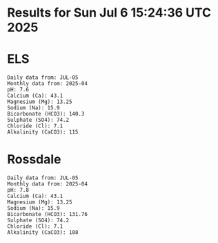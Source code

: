 # Results for Sun Jul  6 15:24:36 UTC 2025
# ELS
```
Daily data from: JUL-05
Monthly data from: 2025-04
pH: 7.6
Calcium (Ca): 43.1
Magnesium (Mg): 13.25
Sodium (Na): 15.9
Bicarbonate (HCO3): 140.3
Sulphate (SO4): 74.2
Chloride (Cl): 7.1
Alkalinity (CaCO3): 115
```
# Rossdale
```
Daily data from: JUL-05
Monthly data from: 2025-04
pH: 7.8
Calcium (Ca): 43.1
Magnesium (Mg): 13.25
Sodium (Na): 15.9
Bicarbonate (HCO3): 131.76
Sulphate (SO4): 74.2
Chloride (Cl): 7.1
Alkalinity (CaCO3): 108
```
